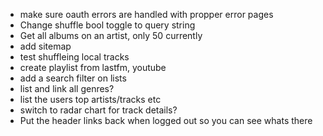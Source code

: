- make sure oauth errors are handled with propper error pages
- Change shuffle bool toggle to query string
- Get all albums on an artist, only 50 currently
- add sitemap
- test shuffleing local tracks
- create playlist from lastfm, youtube
- add a search filter on lists
- list and link all genres?
- list the users top artists/tracks etc
- switch to radar chart for track details?
- Put the header links back when logged out so you can see whats there
